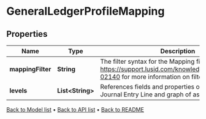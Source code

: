 

# GeneralLedgerProfileMapping


## Properties

| Name | Type | Description | Notes |
|------------ | ------------- | ------------- | -------------|
|**mappingFilter** | **String** | The filter syntax for the Mapping filter. See https://support.lusid.com/knowledgebase/article/KA-02140 for more information on filter syntax |  |
|**levels** | **List&lt;String&gt;** | References fields and properties on the associated Journal Entry Line and graph of associated objects. |  |



[Back to Model list](../README.md#documentation-for-models) &#8226; [Back to API list](../README.md#documentation-for-api-endpoints) &#8226; [Back to README](../README.md)


